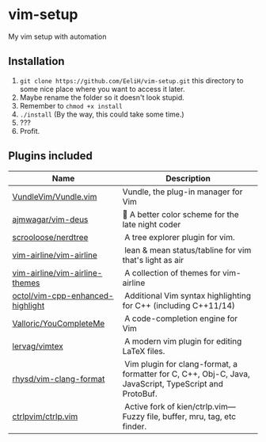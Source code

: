 # vim-setup
My vim setup with automation

## Installation
1. ```git clone https://github.com/EeliH/vim-setup.git``` this directory to some nice place where you want to access it later.
2. Maybe rename the folder so it doesn't look stupid.
3. Remember to ```chmod +x install```
4. ```./install``` (By the way, this could take some time.)
5. ???
6. Profit.

## Plugins included

| Name | Description |
|-------|------------|
[VundleVim/Vundle.vim](https://github.com/VundleVim/Vundle.vim)| Vundle, the plug-in manager for Vim
[ajmwagar/vim-deus](https://github.com/ajmwagar/vim-deus) | :crescent_moon: A better color scheme for the late night coder
[scrooloose/nerdtree](https://github.com/scrooloose/nerdtree) | A tree explorer plugin for vim. 
[vim-airline/vim-airline](https://github.com/vim-airline/vim-airline) | lean & mean status/tabline for vim that's light as air 
[vim-airline/vim-airline-themes](https://github.com/vim-airline/vim-airline-themes) | A collection of themes for vim-airline 
[octol/vim-cpp-enhanced-highlight](https://github.com/octol/vim-cpp-enhanced-highlight) | Additional Vim syntax highlighting for C++ (including C++11/14) 
[Valloric/YouCompleteMe](https://github.com/Valloric/YouCompleteMe) | A code-completion engine for Vim
[lervag/vimtex](https://github.com/lervag/vimtex) | A modern vim plugin for editing LaTeX files.
[rhysd/vim-clang-format](https://github.com/rhysd/vim-clang-format) | Vim plugin for clang-format, a formatter for C, C++, Obj-C, Java, JavaScript, TypeScript and ProtoBuf. 
[ctrlpvim/ctrlp.vim](https://github.com/ctrlpvim/ctrlp.vim) | Active fork of kien/ctrlp.vim—Fuzzy file, buffer, mru, tag, etc finder.

